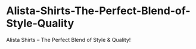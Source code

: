 # Alista-Shirts-The-Perfect-Blend-of-Style-Quality
Alista Shirts – The Perfect Blend of Style &amp; Quality!
